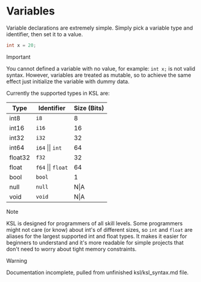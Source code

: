 # Variables

Variable declarations are extremely simple. Simply pick a variable
type and identifier, then set it to a value.

```c
int x = 20;
```

> [!IMPORTANT]
> You cannot defined a variable with no value, for example: `int x;` is not valid syntax. However, variables are treated as mutable, so to achieve the same effect just initialize the variable with dummy data.

Currently the supported types in KSL are:

Type    | Identifier         | Size (Bits)
--------|--------------------|-----
int8    | `i8`               | 8
int16   | `i16`              | 16
int32   | `i32`              | 32
int64   | `i64` \|\| `int`   | 64
float32 | `f32`              | 32
float   | `f64` \|\| `float` | 64
bool    | `bool`             | 1
null    | `null`             | N\|A
void    | `void`             | N\|A

> [!NOTE]
> KSL is designed for programmers of all skill levels. Some programmers might not care (or know) about int's of different sizes, so `int` and `float` are aliases for the largest supported int and float types. It makes it easier for beginners to understand and it's more readable for simple projects that don't need to worry about tight memory constraints.

> [!WARNING]
> Documentation incomplete, pulled from unfinished ksl/ksl_syntax.md file.
